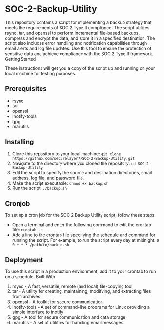 # SOC-2-Backup-Utility

This repository contains a script for implementing a backup strategy that meets the requirements of SOC 2 Type II compliance. The script utilizes rsync, tar, and openssl to perform incremental file-based backups, compress and encrypt the data, and store it in a specified destination. The script also includes error handling and notification capabilities through email alerts and log file updates. Use this tool to ensure the protection of sensitive data and achieve compliance with the SOC 2 Type II framework.
Getting Started

These instructions will get you a copy of the script up and running on your local machine for testing purposes.

## Prerequisites

- rsync
- tar
- openssl
- inotify-tools
- gpg
- mailutils

## Installing

1. Clone this repository to your local machine: `git clone https://github.com/securelayer7/SOC-2-Backup-Utility.git`
2. Navigate to the directory where you cloned the repository: `cd SOC-2-Backup-Utility`
3. Edit the script to specify the source and destination directories, email address, log file, and password file.
4. Make the script executable: `chmod +x backup.sh`
5. Run the script: `./backup.sh`

## Cronjob

To set up a cron job for the SOC 2 Backup Utility script, follow these steps:

- Open a terminal and enter the following command to edit the crontab file: `crontab -e`
- Add a line to the crontab file specifying the schedule and command for running the script. For example, to run the script every day at midnight: `0 0 * * * /path/to/backup.sh`


## Deployment

To use this script in a production environment, add it to your crontab to run on a schedule.
Built With

1. rsync - A fast, versatile, remote (and local) file-copying tool
2. tar - A utility for creating, maintaining, modifying, and extracting files from archives
3. openssl - A toolkit for secure communication
4. inotify-tools - A set of command-line programs for Linux providing a simple interface to inotify
5. gpg - A tool for secure communication and data storage
6. mailutils - A set of utilities for handling email messages
